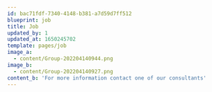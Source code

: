 ```yaml
---
id: bac71fdf-7340-4148-b381-a7d59d7ff512
blueprint: job
title: Job
updated_by: 1
updated_at: 1650245702
template: pages/job
image_a:
  - content/Group-202204140944.png
image_b:
  - content/Group-202204140927.png
content_b: 'For more information contact one of our consultants'
---
```

